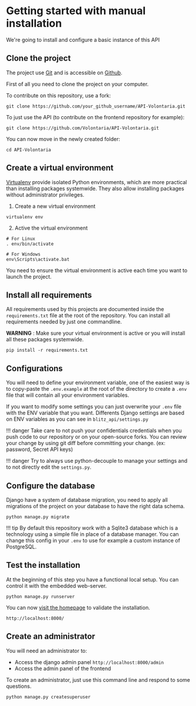# Getting started with manual installation

We're going to install and configure a basic instance of this API

## Clone the project

The project use [Git](https://git-scm.com/) and is accessible on [Github](https://github.com/).

First of all you need to clone the project on your computer.

To contribute on this repository, use a fork:
```
git clone https://github.com/your_github_username/API-Volontaria.git
```

To just use the API (to contribute on the frontend repository for example):
```
git clone https://github.com/Volontaria/API-Volontaria.git
```

You can now move in the newly created folder:

```
cd API-Volontaria
```

## Create a virtual environment

[Virtualenv](https://virtualenv.pypa.io/) provide isolated Python environments, which are more practical 
than installing packages systemwide. They also allow installing packages without administrator privileges.

1. Create a new virtual environment 
```
virtualenv env
```

2. Active the virtual environment

```
# For Linux
. env/bin/activate

# For Windows
env\Scripts\activate.bat
```

You need to ensure the virtual environment is active each time you want to launch the project.

## Install all requirements

All requirements used by this projects are documented inside the `requirements.txt` file at the root of the repository.
You can install all requirements needed by just one commandline.

**WARNING** : Make sure your virtual environment is active or you will install all these packages systemwide. 
```
pip install -r requirements.txt
```

## Configurations

You will need to define your environment variable, one of the easiest way is to copy-paste the `.env.example` at the root of the directory to create a `.env` file that will contain all your environment variables.

If you want to modify some settings you can just overwrite your `.env` file with the ENV variable that you want. Differents Django settings are based on ENV variables as you can see in `blitz_api/settings.py`

!!! danger
    Take care to not push your confidentials credentials when you push code to our repository or on your open-source forks. You can review your change by using git diff before committing your change. (ex: password, Secret API keys)

!!! danger
    Try to always use python-decouple to manage your settings and to not directly edit the `settings.py`.


## Configure the database

Django have a system of database migration, you need to apply all migrations of the project on your database to 
have the right data schema.

```
python manage.py migrate
```

!!! tip
    By default this repository work with a Sqlite3 database which is a technology using a simple file in place 
    of a database manager. You can change this config in your `.env` to use for example a custom instance of PostgreSQL. 
 
## Test the installation

At the beginning of this step you have a functional local setup. You can control it with the embedded web-server.

```
python manage.py runserver
```

You can now [visit the homepage](http://localhost:8000/) to validate the installation.

```
http://localhost:8000/
```

## Create an administrator

You will need an administrator to:

 - Access the django admin panel `http://localhost:8000/admin`
 - Access the admin panel of the frontend

To create an administrator, just use this command line and respond to some questions.

```
python manage.py createsuperuser
```
